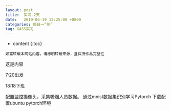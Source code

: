 ```yaml
---
layout: post
title:  实习-2天
date:   2019-06-19 12:25:00 +0800
categories: 每日一“剂”
tag: GASS实习
---
```


* content
{:toc}


`如需转载本网站内容，请标明转载来源，且保持作品完整性`

这是内容

7:20出发

18:18下班


配置监控摄像头，采集吸烟人员数据。
通过mnist数据集识别学习Pytorch
下载配置ubuntu pytorch环境